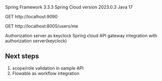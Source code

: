 Spring Framework 3.3.3
Spring Cloud version 2023.0.3
Java 17


GET http://localhost:9090 

GET http://localhost:8005/users/me

Authorization server as keyclock 
Spring cloud API gateway integration with authorization server(keyclock)

Next steps
----------
1. scope/role validation in sample API
2. Flowable as workflow integration 

    